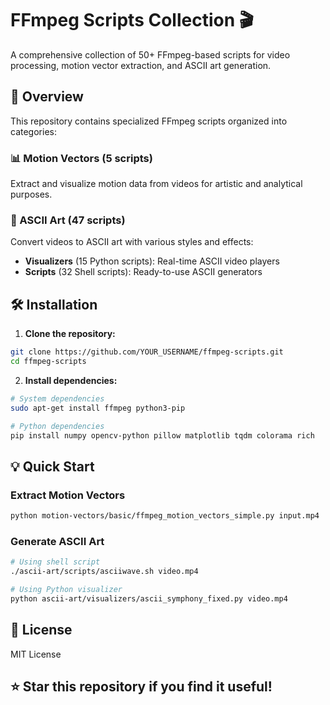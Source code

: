 # FFmpeg Scripts Collection 🎬

A comprehensive collection of 50+ FFmpeg-based scripts for video processing, motion vector extraction, and ASCII art generation.

## 🚀 Overview

This repository contains specialized FFmpeg scripts organized into categories:

### 📊 Motion Vectors (5 scripts)
Extract and visualize motion data from videos for artistic and analytical purposes.

### 🎨 ASCII Art (47 scripts)
Convert videos to ASCII art with various styles and effects:
- **Visualizers** (15 Python scripts): Real-time ASCII video players
- **Scripts** (32 Shell scripts): Ready-to-use ASCII generators

## 🛠️ Installation

1. **Clone the repository:**
```bash
git clone https://github.com/YOUR_USERNAME/ffmpeg-scripts.git
cd ffmpeg-scripts
```

2. **Install dependencies:**
```bash
# System dependencies
sudo apt-get install ffmpeg python3-pip

# Python dependencies
pip install numpy opencv-python pillow matplotlib tqdm colorama rich
```

## 💡 Quick Start

### Extract Motion Vectors
```bash
python motion-vectors/basic/ffmpeg_motion_vectors_simple.py input.mp4
```

### Generate ASCII Art
```bash
# Using shell script
./ascii-art/scripts/asciiwave.sh video.mp4

# Using Python visualizer
python ascii-art/visualizers/ascii_symphony_fixed.py video.mp4
```

## 📝 License

MIT License

## ⭐ Star this repository if you find it useful!